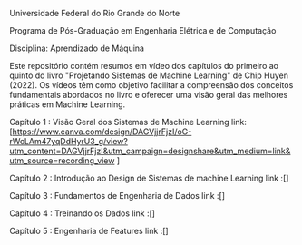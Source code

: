 


Universidade Federal do Rio Grande do Norte

Programa de Pós-Graduação em Engenharia Elétrica e de Computação

Disciplina: Aprendizado de Máquina

Este repositório contém resumos em vídeo dos capítulos do primeiro ao quinto do livro "Projetando Sistemas de Machine Learning" de Chip Huyen (2022). Os vídeos têm como objetivo facilitar a compreensão dos conceitos fundamentais abordados no livro e oferecer uma visão geral das melhores práticas em Machine Learning.


Capítulo 1 : Visão Geral dos Sistemas de Machine Learning
link:[https://www.canva.com/design/DAGVjjrFjzI/oG-rWcLAm47yqDdHyrU3_g/view?utm_content=DAGVjjrFjzI&utm_campaign=designshare&utm_medium=link&utm_source=recording_view
]

Capítulo 2 : Introdução ao Design de Sistemas de machine Learning
link :[]

Capítulo 3 : Fundamentos de Engenharia de Dados 
link :[]

Capítulo 4 : Treinando os Dados
link :[]

Capítulo 5 : Engenharia de Features 
link :[]
